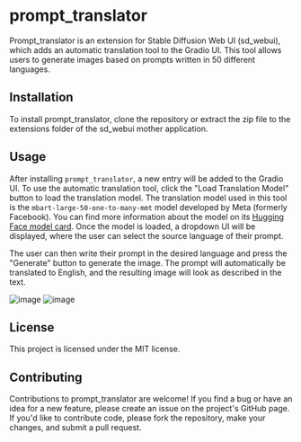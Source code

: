# prompt_translator
Prompt_translator is an extension for Stable Diffusion Web UI (sd_webui), which adds an automatic translation tool to the Gradio UI. This tool allows users to generate images based on prompts written in 50 different languages.

## Installation
To install prompt_translator, clone the repository or extract the zip file to the extensions folder of the sd_webui mother application.

## Usage
After installing `prompt_translator`, a new entry will be added to the Gradio UI. To use the automatic translation tool, click the "Load Translation Model" button to load the translation model. The translation model used in this tool is the `mbart-large-50-one-to-many-mmt` model developed by Meta (formerly Facebook). You can find more information about the model on its [Hugging Face model card](https://huggingface.co/facebook/mbart-large-50-one-to-many-mmt). Once the model is loaded, a dropdown UI will be displayed, where the user can select the source language of their prompt.


The user can then write their prompt in the desired language and press the "Generate" button to generate the image. The prompt will automatically be translated to English, and the resulting image will look as described in the text.

![image](https://user-images.githubusercontent.com/827993/228090321-2554472d-6fd0-4449-a6d4-190a62ddcce9.png)
![image](https://user-images.githubusercontent.com/827993/228090380-9f2f8928-4698-403e-8ed5-94043ed25480.png)


## License
This project is licensed under the MIT license.

## Contributing
Contributions to prompt_translator are welcome! If you find a bug or have an idea for a new feature, please create an issue on the project's GitHub page. If you'd like to contribute code, please fork the repository, make your changes, and submit a pull request.
